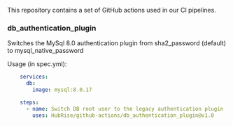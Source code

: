 This repository contains a set of GitHub actions used in our CI pipelines.

### db_authentication_plugin

Switches the MySql 8.0 authentication plugin from sha2_password (default) to mysql_native_password

Usage (in spec.yml):

```yaml
    services:
      db:
        image: mysql:8.0.17

    steps:
      - name: Switch DB root user to the legacy authentication plugin
        uses: HubRise/github-actions/db_authentication_plugin@v1.0
```
